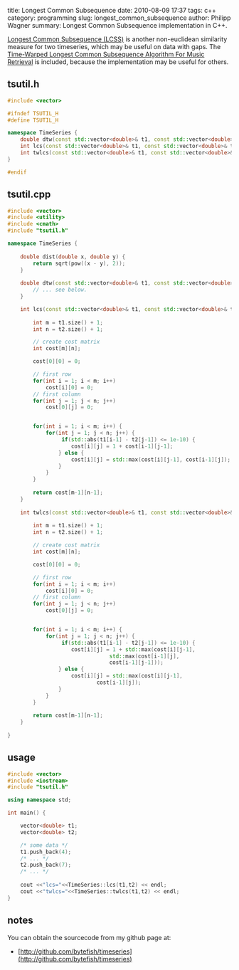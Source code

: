 title: Longest Common Subsequence
date: 2010-08-09 17:37
tags: c++
category: programming
slug: longest_common_subsequence
author: Philipp Wagner
summary: Longest Common Subsequence implementation in C++.

[Longest Common Subsequence (LCSS)](http://en.wikipedia.org/wiki/Longest_common_subsequence_problem) is another non-euclidean similarity measure for two timeseries, which may be useful on data with gaps. The 
[Time-Warped Longest Common Subsequence Algorithm For Music Retrieval](http://citeseerx.ist.psu.edu/viewdoc/summary?doi=10.1.1.101.6392) is included, because the implementation may be useful for others.

## tsutil.h ##

```cpp
#include <vector>

#ifndef TSUTIL_H
#define TSUTIL_H

namespace TimeSeries {
	double dtw(const std::vector<double>& t1, const std::vector<double>& t2);
	int lcs(const std::vector<double>& t1, const std::vector<double>& t2);
	int twlcs(const std::vector<double>& t1, const std::vector<double>& t2);
}

#endif
```

## tsutil.cpp ##

```cpp
#include <vector>
#include <utility>
#include <cmath>
#include "tsutil.h"

namespace TimeSeries {
	
	double dist(double x, double y) {
		return sqrt(pow((x - y), 2));
	}
	
	double dtw(const std::vector<double>& t1, const std::vector<double>& t2) {
		// ... see below.
	}

	int lcs(const std::vector<double>& t1, const std::vector<double>& t2) {
	
		int m = t1.size() + 1;
		int n = t2.size() + 1;

		// create cost matrix
		int cost[m][n];

		cost[0][0] = 0;

		// first row
		for(int i = 1; i < m; i++)
			cost[i][0] = 0;
		// first column
		for(int j = 1; j < n; j++)
			cost[0][j] = 0;


		for(int i = 1; i < m; i++) {
			for(int j = 1; j < n; j++) {
				 if(std::abs(t1[i-1] - t2[j-1]) <= 1e-10) {
					cost[i][j] = 1 + cost[i-1][j-1];
				} else {
					cost[i][j] = std::max(cost[i][j-1], cost[i-1][j]);
				}
			}
		}
	
		return cost[m-1][n-1];
	}
	
	int twlcs(const std::vector<double>& t1, const std::vector<double>& t2) {
	
		int m = t1.size() + 1;
		int n = t2.size() + 1;

		// create cost matrix
		int cost[m][n];

		cost[0][0] = 0;

		// first row
		for(int i = 1; i < m; i++)
			cost[i][0] = 0;
		// first column
		for(int j = 1; j < n; j++)
			cost[0][j] = 0;


		for(int i = 1; i < m; i++) {
			for(int j = 1; j < n; j++) {
				 if(std::abs(t1[i-1] - t2[j-1]) <= 1e-10) {
					cost[i][j] = 1 + std::max(cost[i][j-1],
						        std::max(cost[i-1][j], 
								cost[i-1][j-1]));
				} else {
					cost[i][j] = std::max(cost[i][j-1], 
							cost[i-1][j]);
				}
			}
		}
		
		return cost[m-1][n-1];
	}
	
}
```

## usage ##

```cpp
#include <vector>
#include <iostream>
#include "tsutil.h"

using namespace std;

int main() {

	vector<double> t1;
	vector<double> t2;

	/* some data */
	t1.push_back(4);
	/* ... */
	t2.push_back(7);
	/* ... */
	
	cout <<"lcs="<<TimeSeries::lcs(t1,t2) << endl; 
	cout <<"twlcs="<<TimeSeries::twlcs(t1,t2) << endl; 
}
```

## notes ##

You can obtain the sourcecode from my github page at:

* [http://github.com/bytefish/timeseries](http://github.com/bytefish/timeseries)
